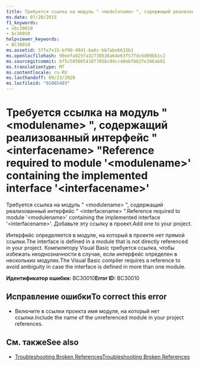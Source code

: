 ```yaml
---
title: Требуется ссылка на модуль " <modulename> ", содержащий реализованный интерфейс " <interfacename> "
ms.date: 07/20/2015
f1_keywords:
- vbc30010
- bc30010
helpviewer_keywords:
- BC30010
ms.assetid: 57fe7e15-bf99-49d1-ba6c-bb7abeb615b1
ms.openlocfilehash: 90eefa825fa32738538a64e63f57fdc6d09bb1c2
ms.sourcegitcommit: bf5c5850654187705bc94cc40ebfb62fe346ab02
ms.translationtype: MT
ms.contentlocale: ru-RU
ms.lasthandoff: 09/23/2020
ms.locfileid: "91065493"
---
```

# <a name="reference-required-to-module-modulename-containing-the-implemented-interface-interfacename"></a><span data-ttu-id="b9e94-102">Требуется ссылка на модуль " \<modulename> ", содержащий реализованный интерфейс " \<interfacename> "</span><span class="sxs-lookup"><span data-stu-id="b9e94-102">Reference required to module '\<modulename>' containing the implemented interface '\<interfacename>'</span></span>

<span data-ttu-id="b9e94-103">Требуется ссылка на модуль " \<modulename> ", содержащий реализованный интерфейс " \<interfacename> ".</span><span class="sxs-lookup"><span data-stu-id="b9e94-103">Reference required to module '\<modulename>' containing the implemented interface '\<interfacename>'.</span></span> <span data-ttu-id="b9e94-104">Добавьте эту ссылку в проект.</span><span class="sxs-lookup"><span data-stu-id="b9e94-104">Add one to your project.</span></span>  
  
 <span data-ttu-id="b9e94-105">Интерфейс определяется в модуле, на который в проекте нет прямой ссылки.</span><span class="sxs-lookup"><span data-stu-id="b9e94-105">The interface is defined in a module that is not directly referenced in your project.</span></span> <span data-ttu-id="b9e94-106">Компилятору Visual Basic требуется ссылка, чтобы избежать неоднозначности в случае, если интерфейс определен в нескольких модулях.</span><span class="sxs-lookup"><span data-stu-id="b9e94-106">The Visual Basic compiler requires a reference to avoid ambiguity in case the interface is defined in more than one module.</span></span>  
  
 <span data-ttu-id="b9e94-107">**Идентификатор ошибки:** BC30010</span><span class="sxs-lookup"><span data-stu-id="b9e94-107">**Error ID:** BC30010</span></span>  
  
## <a name="to-correct-this-error"></a><span data-ttu-id="b9e94-108">Исправление ошибки</span><span class="sxs-lookup"><span data-stu-id="b9e94-108">To correct this error</span></span>  
  
- <span data-ttu-id="b9e94-109">Включите в ссылки проекта имя модуля, на который нет ссылки.</span><span class="sxs-lookup"><span data-stu-id="b9e94-109">Include the name of the unreferenced module in your project references.</span></span>  
  
## <a name="see-also"></a><span data-ttu-id="b9e94-110">См. также</span><span class="sxs-lookup"><span data-stu-id="b9e94-110">See also</span></span>

- [<span data-ttu-id="b9e94-111">Troubleshooting Broken References</span><span class="sxs-lookup"><span data-stu-id="b9e94-111">Troubleshooting Broken References</span></span>](/visualstudio/ide/troubleshooting-broken-references)
